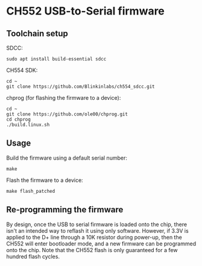 # CH552 USB-to-Serial firmware

## Toolchain setup

SDCC:

    sudo apt install build-essential sdcc

CH554 SDK:

    cd ~
    git clone https://github.com/Blinkinlabs/ch554_sdcc.git

chprog (for flashing the firmware to a device):

    cd ~
    git clone https://github.com/ole00/chprog.git
    cd chprog
    ./build.linux.sh

## Usage

Build the firmware using a default serial number:

    make

Flash the firmware to a device:

    make flash_patched

## Re-programming the firmware

By design, once the USB to serial firmware is loaded onto the chip, there isn't an intended way to reflash it using only software. However, if 3.3V is applied to the D+ line through a 10K resistor during power-up, then the CH552 will enter bootloader mode, and a new firmware can be programmed onto the chip. Note that the CH552 flash is only guaranteed for a few hundred flash cycles.
